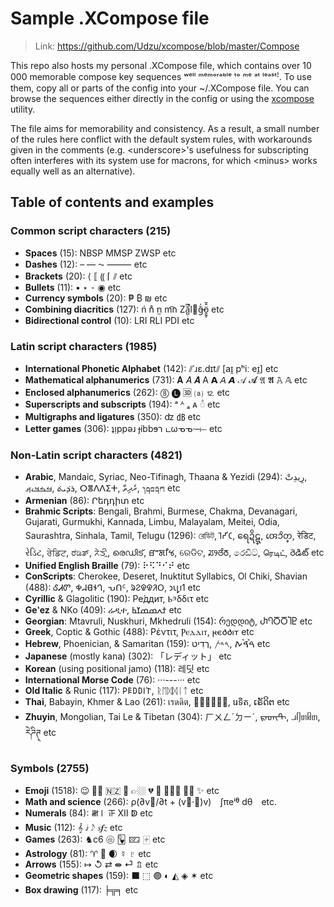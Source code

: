 
# Sample .XCompose file

> Link: https://github.com/Udzu/xcompose/blob/master/Compose

This repo also hosts my personal .XCompose file, which contains over 10 000 memorable compose key sequences ʷᵉˡˡ ᵐᵉᵐᵒʳᵃᵇˡᵉ ᵗᵒ ᵐᵉ ᵃᵗ ˡᵉᵃˢᵗꜝ. To use them, copy all or parts of the config into your ~/.XCompose file. You can browse the sequences either directly in the config or using the [xcompose](https://github.com/Udzu/xcompose/) utility.

The file aims for memorability and consistency. As a result, a small number of the rules here conflict with the default system rules, with workarounds given in the comments (e.g. \<underscore>'s usefulness for subscripting often interferes with its system use for macrons, for which \<minus> works equally well as an alternative).

## Table of contents and examples

### Common script characters (215)
* **Spaces** (15): NBSP MMSP ZWSP etc
* **Dashes** (12): – — ⁓ ⸻ etc
* **Brackets** (20): ⟨ ⟦ ⸨ ⌈ ⫽ etc
* **Bullets** (11): • ‣ ⁃ ◉ etc
* **Currency symbols** (20): ₱ ₿ ₪ etc
* **Combining diacritics** (127): ń n̊ n̫ m͡n Zǎ̺̣͆̚l⃪ğ̶̍ö̱̰̥̂̃ etc
* **Bidirectional control** (10): LRI RLI PDI etc

### Latin script characters (1985)
* **International Phonetic Alphabet** (142): ⫽ˈɹɛ.dɪt⫽ [aɪ̯ pʰiː eɪ̯] etc
* **Mathematical alphanumerics** (731): 𝐀 𝐴 𝑨 A 𝗔 𝘈 𝘼 𝒜 𝓐 𝔄 𝕬 𝙰 𝔸 etc
* **Enclosed alphanumerics** (262): ⓼ 🅛 🆛 ⒜ ⒓ etc
* **Superscripts and subscripts** (194): ᵃ ᴬ ₐ ᴀ ◌ͣ etc
* **Multigraphs and ligatures** (350): ʣ ㏈ etc
* **Letter games** (306): ʇᴉppǝɹ ɟibbɘר டωᓀᓀ·–⟝ etc

### Non-Latin script characters (4821)
* **Arabic**, Mandaic, Syriac, Neo-Tifinagh, Thaana & Yezidi (294): ⁧رِيدِتْ⁩, ⁧ࡓࡏࡃࡉࡕ⁩, ⁧ܪܕ݁ܝܬ݁⁩, ⵔⴻⴷⴷⵉⵜ, ⁧ރެދިތް⁩, ⁧𐺎𐺩𐺋𐺨𐺕⁩ etc
* **Armenian** (86): Րեդդիտ etc
* **Brahmic Scripts**: Bengali, Brahmi, Burmese, Chakma, Devanagari, Gujarati, Gurmukhi, Kannada, Limbu, Malayalam, Meitei, Odia, Saurashtra, Sinhala, Tamil, Telugu (1296): রেডিট, 𑀭𑁂𑀟𑀺𑀝, ရေဍိဋ္, 𑄢𑄬𑄘𑄨𑄖𑄳, रेडिट, રેડિટ, ਰੇਡਿਟ, ರೆಡಿತ್, ᤖᤧᤍᤡᤳ, രെഡിട്, ꯔꯦꯗꯤꯠ, ରେଡିଟ, ꢬꢾꢞꢶꢜ, රෙඩිට්, ரெடிட், రెడిట్ etc
* **Unified English Braille** (79): ⠗⠫⠙⠊⠞ etc
* **ConScripts**: Cherokee, Deseret, Inuktitut Syllabics, Ol Chiki, Shavian (488): ᎴᏗᏛ, 𐐡𐐇𐐔𐐆𐐓, ᕃᑎᑦ, ᱨᱮᱫᱫᱤᱛ, 𐑮𐑧𐑛𐑦𐑑 etc
* **Cyrillic** & Glagolitic (190): Ре́ддит, Ⱃⰵδδιτ etc
* **Geʽez** & NKo (409): ሬዲተ, ⁧ߙߍߘߘߌߕ⁩ etc
* **Georgian**: Mtavruli, Nuskhuri, Mkhedruli (154): რედდიტ, ႰႤႣႣႨႲ etc
* **Greek**, Coptic & Gothic (488): Ρέντιτ, Ⲣⲉⲇⲇⲓⲧ, 𐍂𐌴𐌳𐌳𐌹𐍄 etc
* **Hebrew**, Phoenician, & Samaritan (159): ⁧רֶדִיט⁩, ⁧𐤓𐤃𐤕⁩, ⁧ࠓࠝࠃࠪࠕ⁩ etc
* **Japanese** (mostly kana) (302): 「レディット」 etc
* **Korean** (using positional jamo) (118): 레딧 etc
* **International Morse Code** (76): ···---··· etc
* **Old Italic** & Runic (117): 𐌓𐌄𐌃𐌃𐌉𐌕, ᚱᛖᛞᛞᛁᛏ etc
* **Thai**, Babayin, Khmer & Lao (261): เรดดิต, ᜍᜒᜇᜒᜆ᜔, រេទិត, ເຣັດິຕ etc
* **Zhuyin**, Mongolian, Tai Le & Tibetan (304): ㄏㄨㄥˊㄉㄧˊ, ᠷᠡᠳᠢᠲ, ᥘᥦᥖᥤᥖ, རེཌིཊ྄ etc

### Symbols (2755)
* **Emoji** (1518): 😉 👌🏾 🇳🇿 🫡 👉🏼 💔 🤣 🤦🏽‍♀️ 🏳️‍⚧️ ✨ etc
* **Math and science** (266): ρ(∂v⃗/∂t + (v⃗·∇)v) ∫πeⁱᶿ dθ etc.
* **Numerals** (84): 𝍸𝍷 𝍵 Ⅻ ↁ etc
* **Music** (112): 𝄞 𝅗𝅨𝅥 𝅃𝅥𝅮 𝆍𝆑𝆎 etc
* **Games** (263): ♞c6 🩡 🂽 🁖 🀄︎ etc
* **Astrology** (81): ♈ 🐉 🌒 ☿ ♇ etc
* **Arrows** (155): ↦ ↺ ⇄ ⇼ ⏎ ⇬ etc
* **Geometric shapes** (159): ⬛ ⬚ 🟣 ◐ ◭ ◈ ✶ etc
* **Box drawing** (117): ╞╦╕ etc
